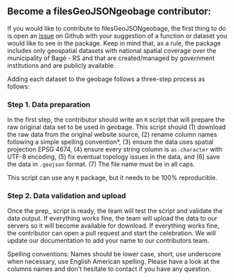 ## Become a filesGeoJSONgeobage contributor:

If you would like to contribute to filesGeoJSONgeobage, the first thing to do is open an [issue](https://github.com/GeoInformacao/geobage/issues) on Github with your suggestion of a function or dataset you would like to see in the package. Keep in mind that, as a rule, the package includes only geospatial datasets with national spatial coverage over the municipality of Bagé - RS and that are created/managed by government institutions and are publicly available.

Adding each dataset to the geobage follows a three-step process as follows:

### Step 1. Data preparation

In the first step, the contributor should write an `R` script that will prepare the raw original data set to be used in geobage. This script should (1) download the raw data from the original website source, (2) rename column names following a simple spelling convention*, (3) ensure the data uses spatial projection EPSG 4674, (4) ensure every string column is `as.character` with UTF-8 encoding, (5) fix eventual topology issues in the data, and (6) save the data in `.geojson` format. (7) The file name must be in all caps.

This script can use any `R` package, but it needs to be 100% reproducible.

### Step 2. Data validation and upload

Once the prep_ script is ready, the team will test the script and validate the data output. If everything works fine, the team will upload the data to our servers so it will become available for download. If everything works fine, the contributor can open a pull request and start the celebration. We will update our documentation to add your name to our contributors team.

Spelling conventions: Names should be lower case, short, use underscore when necessary, use English American spelling. Please have a look at the columns names and don't hesitate to contact if you have any question.
